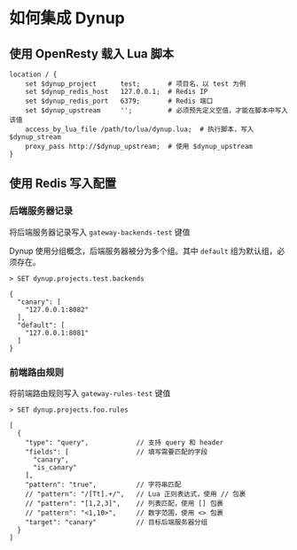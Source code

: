# 如何集成 Dynup

## 使用 OpenResty 载入 Lua 脚本

```nginx
location / {
    set $dynup_project      test;       # 项目名，以 test 为例
    set $dynup_redis_host   127.0.0.1;  # Redis IP
    set $dynup_redis_port   6379;       # Redis 端口
    set $dynup_upstream     '';         # 必须预先定义空值，才能在脚本中写入该值
    access_by_lua_file /path/to/lua/dynup.lua;  # 执行脚本，写入 $dynup_stream
    proxy_pass http://$dynup_upstream;  # 使用 $dynup_upstream
}
```

## 使用 Redis 写入配置

### 后端服务器记录

将后端服务器记录写入 `gateway-backends-test` 键值

Dynup 使用分组概念，后端服务器被分为多个组。其中 `default` 组为默认组，必须存在。

```
> SET dynup.projects.test.backends

{
  "canary": [
    "127.0.0.1:8082"
  ],
  "default": [
    "127.0.0.1:8081"
  ]
}
```

### 前端路由规则

将前端路由规则写入 `gateway-rules-test` 键值

```plain
> SET dynup.projects.foo.rules

[
  {
    "type": "query",            // 支持 query 和 header
    "fields": [                 // 填写需要匹配的字段
      "canary",
      "is_canary"
    ],
    "pattern": "true",          // 字符串匹配
    // "pattern": "/[Tt].+/",   // Lua 正则表达式，使用 // 包裹
    // "pattern": "[1,2,3]",    // 列表匹配，使用 [] 包裹
    // "pattern": "<1,10>",     // 数字范围，使用 <> 包裹
    "target": "canary"          // 目标后端服务器分组
  }
]
```

